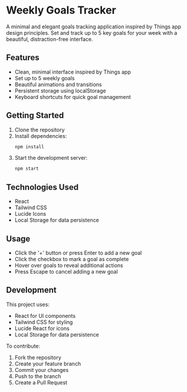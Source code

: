 # Weekly Goals Tracker

A minimal and elegant goals tracking application inspired by Things app design principles. Set and track up to 5 key goals for your week with a beautiful, distraction-free interface.

## Features

- Clean, minimal interface inspired by Things app
- Set up to 5 weekly goals
- Beautiful animations and transitions
- Persistent storage using localStorage
- Keyboard shortcuts for quick goal management

## Getting Started

1. Clone the repository
2. Install dependencies:
   ```bash
   npm install
   ```
3. Start the development server:
   ```bash
   npm start
   ```

## Technologies Used

- React
- Tailwind CSS
- Lucide Icons
- Local Storage for data persistence

## Usage

- Click the '+' button or press Enter to add a new goal
- Click the checkbox to mark a goal as complete
- Hover over goals to reveal additional actions
- Press Escape to cancel adding a new goal

## Development

This project uses:
- React for UI components
- Tailwind CSS for styling
- Lucide React for icons
- Local Storage for data persistence

To contribute:
1. Fork the repository
2. Create your feature branch
3. Commit your changes
4. Push to the branch
5. Create a Pull Request